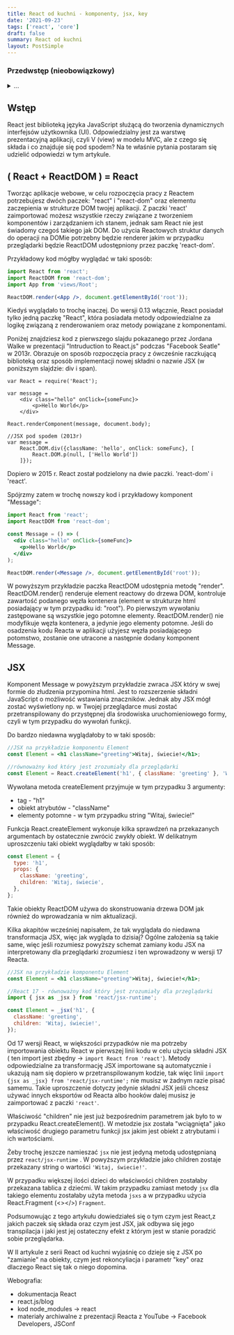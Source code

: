 ```yaml
---
title: React od kuchni - komponenty, jsx, key
date: '2021-09-23'
tags: ['react', 'core']
draft: false
summary: React od kuchni
layout: PostSimple
---
```


### Przedwstęp (nieobowiązkowy)

<details>
<summary>...</summary>

W filmie Matrix Reaktywacja, Neo prowadzi nocną rozmowę z radnym Hamannem:

**Neo:** Dlaczego nie powiesz mi, co masz na myśli?

**Radny Hamann:** Na tym świecie jest tyle rzeczy, których nie rozumiem. Widzisz tę maszynę? Ma to coś wspólnego z recyklingiem naszego zaopatrzenia w wodę. Absolutnie nie mam pojęcia, jak to działa. Ale rozumiem powód, dla którego to działa. Absolutnie nie mam pojęcia, jak jesteś w stanie robić niektóre z tych rzeczy, ale wierzę, że jest ku temu powód. Mam tylko nadzieję, że zrozumiemy ten powód, zanim będzie za późno.

Mam wrażenie, że z każdym tygodniem biblioteki, narzędzia, frameworki jakich używamy stają się coraz wygodniejsze i bardziej przyjazne w użytkowaniu. Nowe abstrakcje w które opakowywane zostają funkcjonalności ułatwiają nam rozumienie i pisanie kodu oddalając od implementacji autorów. Powoli zbliżamy się do momentu w którym będziemy pisać kod który robi rzecz A i B ale mało kto będzie wiedział jak to robi.

Czy ta perspektywa jest zła? W mojej ocenie nie. Kiedyś używano palców do liczenia... skończyły się palce skończyło się liczenie. Gdzieś dalej w historii pojawiły się liczydła które w swej konstrukcji były zrozumiałe dla większości użytkowników. Następnie nadeszły kalkulatory dla których poziom zrozumienia spadł drastycznie, za to możliwości obliczeniowe człowieka jako jednostki wzrosły nieprawdopodobnie. Najnowsze rozwiązania, takie jak aplikacje do skanowania zadań które po chwili podają odpowiedź, dla większości użytkowników noszą znamiona magii. Natomiast dla pełnego zrozumienia jak działa taka aplikacja, trzeba by pewnie wielu godzin wgłębiania się w kod, którego znaczenia pewnie nie pamięta część z jego autorów.

W mojej skromnej ocenie frontend jest gdzieś na granicy liczydła i kalkulatora. Tak więc, póki jeszcze rozumiemy jak działa maszyna zwana "Frontend" to postarajmy się ją rozumieć przynajmniej w podstawowym stopniu. Artykuł ten napisałem po to żeby przybliżyć Cię do zrozumienia czym jest React i co kryje pod swoją "maską".

W pierwszej części cyklu "React od kuchni" porozmawiamy o paczkach reactowych, oraz o JSX.

</details>

## Wstęp

React jest biblioteką języka JavaScript służącą do tworzenia dynamicznych interfejsów użytkownika (UI). Odpowiedzialny jest za warstwę prezentacyjną aplikacji, czyli V (view) w modelu MVC, ale z czego się składa i co znajduje się pod spodem? Na te właśnie pytania postaram się udzielić odpowiedzi w tym artykule.

## ( React + ReactDOM ) = React

Tworząc aplikacje webowe, w celu rozpoczęcia pracy z Reactem potrzebujesz dwóch paczek: "react" i "react-dom" oraz elementu zaczepienia w strukturze DOM twojej aplikacji. Z paczki 'react' zaimportować możesz wszystkie rzeczy związane z tworzeniem komponentów i zarządzaniem ich stanem, jednak sam React nie jest świadomy czegoś takiego jak DOM. Do użycia Reactowych struktur danych do operacji na DOMie potrzebny będzie renderer jakim w przypadku przeglądarki będzie ReactDOM udostępniony przez paczkę 'react-dom'.

Przykładowy kod mógłby wyglądać w taki sposób:

```jsx
import React from 'react';
import ReactDOM from 'react-dom';
import App from 'views/Root';

ReactDOM.render(<App />, document.getElementById('root'));
```

Kiedyś wyglądało to trochę inaczej. Do wersji 0.13 włącznie, React posiadał tylko jedną paczkę "React", która posiadała metody odpowiedzialne za logikę związaną z renderowaniem oraz metody powiązane z komponentami.

Poniżej znajdziesz kod z pierwszego slajdu pokazanego przez Jordana Walke w prezentacji "Intruduction to React.js" podczas "Facebook Seatle" w 2013r. Obrazuje on sposób rozpoczęcia pracy z ówcześnie raczkującą biblioteką oraz sposób implementacji nowej składni o nazwie JSX (w poniższym slajdzie: div i span).

```jsx:JSX
var React = require('React');

var message =
	<div class="hello" onClick={someFunc}>
		<p>Hello World</p>
	</div>

React.renderComponent(message, document.body);

//JSX pod spodem (2013r)
var message =
	React.DOM.div({className: 'hello', onClick: someFunc}, [
		React.DOM.p(null, ['Hello World'])
	]});
```

Dopiero w 2015 r. React został podzielony na dwie paczki. 'react-dom' i 'react'.

Spójrzmy zatem w trochę nowszy kod i przykładowy komponent "Message":

```jsx
import React from 'react';
import ReactDOM from 'react-dom';

const Message = () => (
  <div class="hello" onClick={someFunc}>
    <p>Hello World</p>
  </div>
);

ReactDOM.render(<Message />, document.getElementById('root'));
```

W powyższym przykładzie paczka ReactDOM udostępnia metodę "render". ReactDOM.render() renderuje element reactowy do drzewa DOM, kontroluje zawartość podanego węzła kontenera (element w strukturze html posiadający w tym przypadku id: "root"). Po pierwszym wywołaniu zastępowane są wszystkie jego potomne elementy. ReactDOM.render() nie modyfikuje węzła kontenera, a jedynie jego elementy potomne. Jeśli do osadzenia kodu Reacta w aplikacji użyjesz węzła posiadającego potomstwo, zostanie one utracone a następnie dodany komponent Message.

## JSX

Komponent Message w powyższym przykładzie zwraca JSX który w swej formie do złudzenia przypomina html. Jest to rozszerzenie składni JavaScript o możliwość wstawiania znaczników. Jednak aby JSX mógł zostać wyświetlony np. w Twojej przeglądarce musi zostać przetranspilowany do przystępnej dla środowiska uruchomieniowego formy, czyli w tym przypadku do wywołań funkcji.

Do bardzo niedawna wyglądałoby to w taki sposób:

```jsx
//JSX na przykładzie komponentu Element
const Element = <h1 className="greeting">Witaj, świecie!</h1>;

//równoważny kod który jest zrozumiały dla przeglądarki
const Element = React.createElement('h1', { className: 'greeting' }, 'Witaj, świecie!');
```

Wywołana metoda createElement przyjmuje w tym przypadku 3 argumenty:

- tag - "h1"
- obiekt atrybutów - "className"
- elementy potomne - w tym przypadku string "Witaj, świecie!"

Funkcja React.createElement wykonuje kilka sprawdzeń na przekazanych argumentach by ostatecznie zwrócić zwykły obiekt.
W delikatnym uproszczeniu taki obiekt wyglądałby w taki sposób:

```jsx
const Element = {
  type: 'h1',
  props: {
    className: 'greeting',
    children: 'Witaj, świecie',
  },
};
```

Takie obiekty ReactDOM używa do skonstruowania drzewa DOM jak również do wprowadzania w nim aktualizacji.

Kilka akapitów wcześniej napisałem, że tak wyglądała do niedawna transformacja JSX, więc jak wygląda to dzisiaj? Ogólne założenia są takie same, więc jeśli rozumiesz powyższy schemat zamiany kodu JSX na interpretowany dla przeglądarki zrozumiesz i ten wprowadzony w wersji 17 Reacta.

```jsx
//JSX na przykładzie komponentu Element
const Element = <h1 className="greeting">Witaj, świecie!</h1>;

//React 17 - równoważny kod który jest zrozumiały dla przeglądarki
import { jsx as _jsx } from 'react/jsx-runtime';

const Element = _jsx('h1', {
  className: 'greeting',
  children: 'Witaj, świecie!',
});
```

Od 17 wersji React, w większości przypadków nie ma potrzeby importowania obiektu React w pierwszej linii kodu w celu użycia składni JSX ( ten import jest zbędny → `import React from 'react'`). Metody odpowiedzialne za transformację JSX importowane są automatycznie i ukazują nam się dopiero w przetranspilowanym kodzie, tak więc linii `import {jsx as _jsx} from 'react/jsx-runtime';` nie musisz w żadnym razie pisać samemu. Takie uproszczenie dotyczy jedynie składni JSX jeśli chcesz używać innych eksportów od Reacta albo hooków dalej musisz je zaimportować z paczki `'react'`.

Właściwość "children" nie jest już bezpośrednim parametrem jak było to w przypadku React.createElement(). W metodzie jsx została "wciągnięta" jako właściwość drugiego parametru funkcji jsx jakim jest obiekt z atrybutami i ich wartościami.

Żeby trochę jeszcze namieszać `jsx` nie jest jedyną metodą udostępnianą przez `react/jsx-runtime` .
W powyższym przykładzie jako children zostaje przekazany string o wartości `'Witaj, świecie!'`.

W przypadku większej ilości dzieci do właściwości children zostałaby przekazana tablica z dziećmi. W takim przypadku zamiast metody `jsx` dla takiego elementu zostałaby użyta metoda `jsxs` a w przypadku użycia React.Fragment (<></>) `Fragment`.

Podsumowując z tego artykułu dowiedziałeś się o tym czym jest React,z jakich paczek się składa oraz czym jest JSX, jak odbywa się jego transpilacja i jaki jest jej ostateczny efekt z którym jest w stanie poradzić sobie przeglądarka.

W II artykule z serii React od kuchni wyjaśnię co dzieje się z JSX po "zamianie" na obiekty, czym jest rekoncyliacja i parametr "key" oraz dlaczego React się tak o niego dopomina.

Webografia:

- dokumentacja React
- react.js/blog
- kod node_modules → react
- materiały archiwalne z prezentacji Reacta z YouTube → Facebook Developers, JSConf
